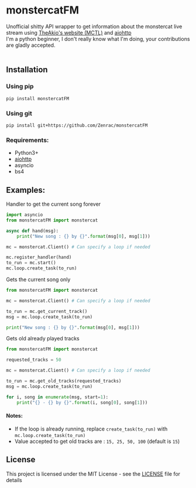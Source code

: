 # monstercatFM
Unofficial shitty API wrapper to get information about the monstercat live stream using [TheAkio's website (MCTL)](https://mctl.io/) and [aiohttp](https://github.com/aio-libs/aiohttp)<br>
I'm a python beginner, I don't really know what I'm doing, your contributions are gladly accepted.<br><br>
## Installation
### Using pip
```
pip install monstercatFM
```
### Using git
```
pip install git+https://github.com/Zenrac/monstercatFM
```

### Requirements: <br>
- Python3+<br>
- [aiohttp](https://github.com/aio-libs/aiohttp) <br>
- asyncio<br>
- bs4
## Examples: <br>
Handler to get the current song forever<br>
```py
import asyncio
from monstercatFM import monstercat

async def hand(msg):
    print("New song : {} by {}".format(msg[0], msg[1]))  

mc = monstercat.Client() # Can specify a loop if needed

mc.register_handler(hand)
to_run = mc.start()
mc.loop.create_task(to_run)
```
Gets the current song only<br>
```py
from monstercatFM import monstercat

mc = monstercat.Client() # Can specify a loop if needed

to_run = mc.get_current_track()
msg = mc.loop.create_task(to_run)

print("New song : {} by {}".format(msg[0], msg[1])) 
```
Gets old already played tracks <br>
```py
from monstercatFM import monstercat

requested_tracks = 50

mc = monstercat.Client() # Can specify a loop if needed

to_run = mc.get_old_tracks(requested_tracks)
msg = mc.loop.create_task(to_run)

for i, song in enumerate(msg, start=1):
    print("{} - {} by {}".format(i, song[0], song[1])) 
```
#### Notes:
- If the loop is already running, replace ```create_task(to_run)``` with <br>
```mc.loop.create_task(to_run)```<br>
- Value accepted to get old tracks are : `15, 25, 50, 100` (default is `15`)

## License

This project is licensed under the MIT License - see the [LICENSE](LICENSE) file for details

